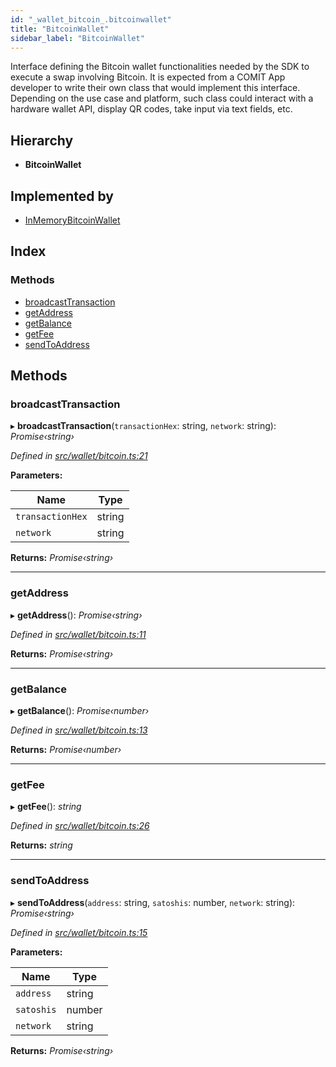 ```yaml
---
id: "_wallet_bitcoin_.bitcoinwallet"
title: "BitcoinWallet"
sidebar_label: "BitcoinWallet"
---
```


Interface defining the Bitcoin wallet functionalities needed by the SDK to execute a swap involving Bitcoin.
It is expected from a COMIT App developer to write their own class that would implement this interface.
Depending on the use case and platform, such class could interact with a hardware wallet API, display QR codes,
take input via text fields, etc.

## Hierarchy

* **BitcoinWallet**

## Implemented by

* [InMemoryBitcoinWallet](../classes/_wallet_bitcoin_.inmemorybitcoinwallet.md)

## Index

### Methods

* [broadcastTransaction](_wallet_bitcoin_.bitcoinwallet.md#broadcasttransaction)
* [getAddress](_wallet_bitcoin_.bitcoinwallet.md#getaddress)
* [getBalance](_wallet_bitcoin_.bitcoinwallet.md#getbalance)
* [getFee](_wallet_bitcoin_.bitcoinwallet.md#getfee)
* [sendToAddress](_wallet_bitcoin_.bitcoinwallet.md#sendtoaddress)

## Methods

###  broadcastTransaction

▸ **broadcastTransaction**(`transactionHex`: string, `network`: string): *Promise‹string›*

*Defined in [src/wallet/bitcoin.ts:21](https://github.com/comit-network/comit-js-sdk/blob/364611d/src/wallet/bitcoin.ts#L21)*

**Parameters:**

Name | Type |
------ | ------ |
`transactionHex` | string |
`network` | string |

**Returns:** *Promise‹string›*

___

###  getAddress

▸ **getAddress**(): *Promise‹string›*

*Defined in [src/wallet/bitcoin.ts:11](https://github.com/comit-network/comit-js-sdk/blob/364611d/src/wallet/bitcoin.ts#L11)*

**Returns:** *Promise‹string›*

___

###  getBalance

▸ **getBalance**(): *Promise‹number›*

*Defined in [src/wallet/bitcoin.ts:13](https://github.com/comit-network/comit-js-sdk/blob/364611d/src/wallet/bitcoin.ts#L13)*

**Returns:** *Promise‹number›*

___

###  getFee

▸ **getFee**(): *string*

*Defined in [src/wallet/bitcoin.ts:26](https://github.com/comit-network/comit-js-sdk/blob/364611d/src/wallet/bitcoin.ts#L26)*

**Returns:** *string*

___

###  sendToAddress

▸ **sendToAddress**(`address`: string, `satoshis`: number, `network`: string): *Promise‹string›*

*Defined in [src/wallet/bitcoin.ts:15](https://github.com/comit-network/comit-js-sdk/blob/364611d/src/wallet/bitcoin.ts#L15)*

**Parameters:**

Name | Type |
------ | ------ |
`address` | string |
`satoshis` | number |
`network` | string |

**Returns:** *Promise‹string›*
